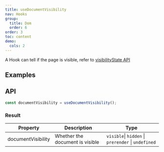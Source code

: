 ```yaml
---
title: useDocumentVisibility
nav: Hooks
group:
  title: Dom
  order: 6
order: 3
toc: content
demo:
  cols: 2
---
```


A Hook can tell if the page is visible, refer to [visibilityState API](https://developer.mozilla.org/docs/Web/API/Document/visibilityState)

## Examples

<code src="./demo/demo1.tsx"></code>

## API

```typescript
const documentVisibility = useDocumentVisibility();
```

### Result

| Property           | Description                     | Type                                               |
| --- | --- | --- |
| documentVisibility | Whether the document is visible | `visible`\| `hidden` \| `prerender` \| `undefined` |
